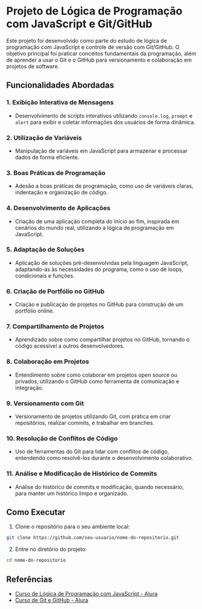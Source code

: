 # Projeto de Lógica de Programação com JavaScript e Git/GitHub

Este projeto foi desenvolvido como parte do estudo de lógica de programação com JavaScript e controle de versão com Git/GitHub. 
O objetivo principal foi praticar conceitos fundamentais da programação, além de aprender a usar o Git e o GitHub para versionamento e colaboração em projetos de software.

## Funcionalidades Abordadas

### 1. Exibição Interativa de Mensagens
- Desenvolvimento de scripts interativos utilizando `console.log`, `prompt` e `alert` para exibir e coletar informações dos usuários de forma dinâmica.
    
### 2. Utilização de Variáveis
- Manipulação de variáveis em JavaScript para armazenar e processar dados de forma eficiente.

### 3. Boas Práticas de Programação
- Adesão a boas práticas de programação, como uso de variáveis claras, indentação e organização de código.

### 4. Desenvolvimento de Aplicações
- Criação de uma aplicação completa do início ao fim, inspirada em cenários do mundo real, utilizando a lógica de programação em JavaScript.

### 5. Adaptação de Soluções
- Aplicação de soluções pré-desenvolvidas pela linguagem JavaScript, adaptando-as às necessidades do programa, como o uso de loops, condicionais e funções.

### 6. Criação de Portfólio no GitHub
- Criação e publicação de projetos no GitHub para construção de um portfólio online.

### 7. Compartilhamento de Projetos
- Aprendizado sobre como compartilhar projetos no GitHub, tornando o código acessível a outros desenvolvedores.

### 8. Colaboração em Projetos
- Entendimento sobre como colaborar em projetos open source ou privados, utilizando o GitHub como ferramenta de comunicação e integração.

### 9. Versionamento com Git
- Versionamento de projetos utilizando Git, com prática em criar repositórios, realizar commits, e trabalhar em branches.

### 10. Resolução de Conflitos de Código
- Uso de ferramentas do Git para lidar com conflitos de código, entendendo como resolvê-los durante o desenvolvimento colaborativo.

### 11. Análise e Modificação de Histórico de Commits
- Análise do histórico de commits e modificação, quando necessário, para manter um histórico limpo e organizado.

## Como Executar

1. Clone o repositório para o seu ambiente local:

```bash
git clone https://github.com/seu-usuario/nome-do-repositorio.git
```

2. Entre no diretório do projeto:

```bash
cd nome-do-repositorio
```
## Referências

- [Curso de Lógica de Programação com JavaScript - Alura](https://cursos.alura.com.br/course/logica-programacao-mergulhe-programacao-javascript)
- [Curso de Git e GitHub - Alura](https://cursos.alura.com.br/course/git-github-compartilhando-colaborando-projetos)
